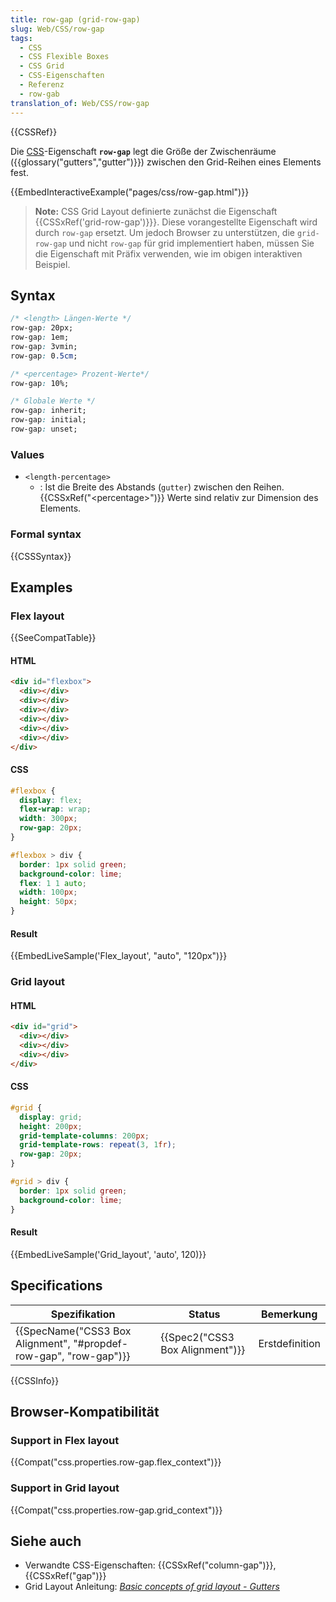 ```yaml
---
title: row-gap (grid-row-gap)
slug: Web/CSS/row-gap
tags:
  - CSS
  - CSS Flexible Boxes
  - CSS Grid
  - CSS-Eigenschaften
  - Referenz
  - row-gab
translation_of: Web/CSS/row-gap
---
```

{{CSSRef}}

Die [CSS](/de/docs/Web/CSS)-Eigenschaft **`row-gap`** legt die Größe der Zwischenräume ({{glossary("gutters","gutter")}}) zwischen den Grid-Reihen eines Elements fest.

{{EmbedInteractiveExample("pages/css/row-gap.html")}}

> **Note:** CSS Grid Layout definierte zunächst die Eigenschaft {{CSSxRef('grid-row-gap')}}}. Diese vorangestellte Eigenschaft wird durch `row-gap` ersetzt. Um jedoch Browser zu unterstützen, die `grid-row-gap` und nicht `row-gap` für grid implementiert haben, müssen Sie die Eigenschaft mit Präfix verwenden, wie im obigen interaktiven Beispiel.

## Syntax

```css
/* <length> Längen-Werte */
row-gap: 20px;
row-gap: 1em;
row-gap: 3vmin;
row-gap: 0.5cm;

/* <percentage> Prozent-Werte*/
row-gap: 10%;

/* Globale Werte */
row-gap: inherit;
row-gap: initial;
row-gap: unset;
```

### Values

- `<length-percentage>`
  - : Ist die Breite des Abstands (`gutter`) zwischen den Reihen. {{CSSxRef("&lt;percentage&gt;")}} Werte sind relativ zur Dimension des Elements.

### Formal syntax

{{CSSSyntax}}

## Examples

### Flex layout

{{SeeCompatTable}}

#### HTML

```html
<div id="flexbox">
  <div></div>
  <div></div>
  <div></div>
  <div></div>
  <div></div>
  <div></div>
</div>
```

#### CSS

```css
#flexbox {
  display: flex;
  flex-wrap: wrap;
  width: 300px;
  row-gap: 20px;
}

#flexbox > div {
  border: 1px solid green;
  background-color: lime;
  flex: 1 1 auto;
  width: 100px;
  height: 50px;
}
```

#### Result

{{EmbedLiveSample('Flex_layout', "auto", "120px")}}

### Grid layout

#### HTML

```html
<div id="grid">
  <div></div>
  <div></div>
  <div></div>
</div>
```

#### CSS

```css
#grid {
  display: grid;
  height: 200px;
  grid-template-columns: 200px;
  grid-template-rows: repeat(3, 1fr);
  row-gap: 20px;
}

#grid > div {
  border: 1px solid green;
  background-color: lime;
}
```

#### Result

{{EmbedLiveSample('Grid_layout', 'auto', 120)}}

## Specifications

| Spezifikation                                                                            | Status                                   | Bemerkung      |
| ---------------------------------------------------------------------------------------- | ---------------------------------------- | -------------- |
| {{SpecName("CSS3 Box Alignment", "#propdef-row-gap", "row-gap")}} | {{Spec2("CSS3 Box Alignment")}} | Erstdefinition |

{{CSSInfo}}

## Browser-Kompatibilität

### Support in Flex layout

{{Compat("css.properties.row-gap.flex_context")}}

### Support in Grid layout

{{Compat("css.properties.row-gap.grid_context")}}

## Siehe auch

- Verwandte CSS-Eigenschaften: {{CSSxRef("column-gap")}}, {{CSSxRef("gap")}}
- Grid Layout Anleitung: _[Basic concepts of grid layout - Gutters](/de/docs/Web/CSS/CSS_Grid_Layout/Basic_Concepts_of_Grid_Layout#Gutters)_
